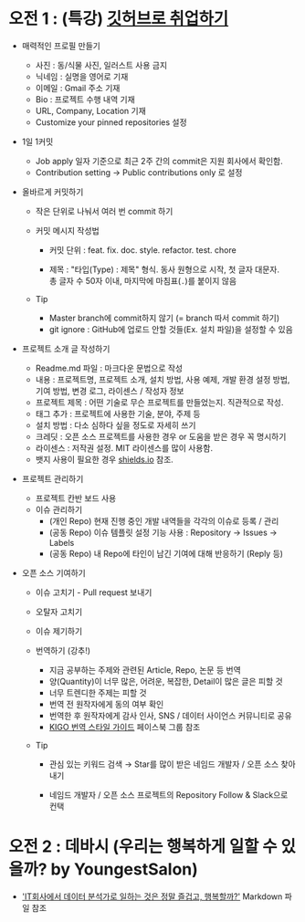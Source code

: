 # 오전 1 : (특강) [깃허브로 취업하기](https://sujinlee.me/professional-github/)

- 매력적인 프로필 만들기 

  - 사진 : 동/식물 사진, 일러스트 사용 금지
  - 닉네임 : 실명을 영어로 기재
  - 이메일 : Gmail 주소 기재
  - Bio : 프로젝트 수행 내역 기재
  - URL, Company, Location 기재
  - Customize your pinned repositories 설정

- 1일 1커밋

  - Job apply 일자 기준으로 최근 2주 간의 commit은 지원 회사에서 확인함.
  - Contribution setting → Public contributions only 로 설정

- 올바르게 커밋하기

  - 작은 단위로 나눠서 여러 번 commit 하기

  - 커밋 메시지 작성법

    - 커밋 단위 : feat. fix. doc. style. refactor. test. chore

    - 제목 : "타입(Type) : 제목" 형식. 동사 원형으로 시작, 첫 글자 대문자.  
            총 글자 수 50자 이내, 마지막에 마침표(`.`)를 붙이지 않음

  - Tip

    - Master branch에 commit하지 않기 (= branch 따서 commit 하기)
    - git ignore : GitHub에 업로드 안할 것들(Ex. 설치 파일)을 설정할 수 있음

- 프로젝트 소개 글 작성하기

  - Readme.md 파일 : 마크다운 문법으로 작성
  - 내용 : 프로젝트명, 프로젝트 소개, 설치 방법, 사용 예제, 개발 환경 설정 방법, 기여 방법, 변경 로그, 라이센스 / 작성자 정보
  - 프로젝트 제목 : 어떤 기술로 무슨 프로젝트를 만들었는지. 직관적으로 작성.
  - 태그 추가 : 프로젝트에 사용한 기술, 분야, 주제 등
  - 설치 방법 : 다소 심하다 싶을 정도로 자세히 쓰기
  - 크레딧 : 오픈 소스 프로젝트를 사용한 경우 or 도움을 받은 경우 꼭 명시하기
  - 라이센스 : 저작권 설정. MIT 라이센스를 많이 사용함.
  - 뱃지 사용이 필요한 경우 [shields.io](https://shields.io/#/) 참조.

- 프로젝트 관리하기

  - 프로젝트 칸반 보드 사용
  - 이슈 관리하기 
    - (개인 Repo) 현재 진행 중인 개발 내역들을 각각의 이슈로 등록 / 관리
    - (공동 Repo) 이슈 템플릿 설정 기능 사용 : Repository → Issues → Labels
    - (공동 Repo) 내 Repo에 타인이 남긴 기여에 대해 반응하기 (Reply 등) 

- 오픈 소스 기여하기

  - 이슈 고치기 - Pull request 보내기

  - 오탈자 고치기

  - 이슈 제기하기

  - 번역하기 (강추!)

    - 지금 공부하는 주제와 관련된 Article, Repo, 논문 등 번역
    - 양(Quantity)이 너무 많은, 어려운, 복잡한, Detail이 많은 글은 피할 것
    - 너무 트렌디한 주제는 피할 것
    - 번역 전 원작자에게 동의 여부 확인 
    - 번역한 후 원작자에게 감사 인사, SNS / 데이터 사이언스 커뮤니티로 공유
    - [KIGO 번역 스타일 가이드](https://www.facebook.com/groups/kigostyleguide/) 페이스북 그룹 참조

  - Tip 

    - 관심 있는 키워드 검색 → Star를 많이 받은 네임드 개발자 / 오픈 소스 찾아내기

    - 네임드 개발자 / 오픈 소스 프로젝트의 Repository Follow & Slack으로 컨택

      

# 오전 2 : 데바시 (우리는 행복하게 일할 수 있을까? by YoungestSalon)

- ['IT회사에서 데이터 분석가로 일하는 것은 정말 즐겁고, 행복할까?'](https://github.com/YoungestSalon/TIL/blob/master/20180803_SIOS.md) Markdown 파일 참조
